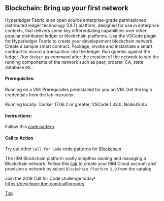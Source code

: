 ## Blockchain: Bring up your first network
Hyperledger Fabric is an open source enterprise-grade permissioned distributed ledger technology (DLT) platform, designed for use in enterprise contexts, that delivers some key differentiating capabilities over other popular distributed ledger or blockchain platforms.
Use the VSCode plugin for Hyperledger Fabric to create your developement blockchain network. Create a sample smart contract. Package, invoke and instantiate a smart contract to record a transaction into the ledger. Run queries against the ledger. 
Run `docker ps` command after the creation of the network to see the running components of the network such as peer, orderer, CA, state database etc.

#### Prerequisites: 
Running on a VM: 
Prerequisites preinstalled for you on VM. Get the login credentials from the lab instructor.

Running locally: 
Docker 17.06.2 or greater, VSCode 1.33.0, NodeJS 8.x

#### Instructions: 
Follow this [code pattern](https://developer.ibm.com/tutorials/ibm-blockchain-platform-vscode-smart-contract/).

#### Call to Action
Try out other `Call for Code` code patterns for [Blockchain](https://developer.ibm.com/code-and-response/technologies/blockchain)

The IBM Blockchain platform vastly simplfies owning and managing a Blockchain network. Follow this [link](https://ibm.biz/Bd2WCn) to create your IBM Cloud account and provision a network by select `Blockchain Platform 2.0` from the catalog.

Join the 2019 Call for Code challenge today!
https://developer.ibm.com/callforcode/


[Top](./)